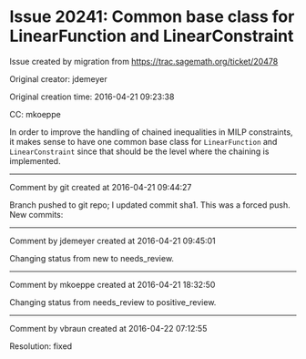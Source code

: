 # Issue 20241: Common base class for LinearFunction and LinearConstraint

Issue created by migration from https://trac.sagemath.org/ticket/20478

Original creator: jdemeyer

Original creation time: 2016-04-21 09:23:38

CC:  mkoeppe

In order to improve the handling of chained inequalities in MILP constraints, it makes sense to have one common base class for `LinearFunction` and `LinearConstraint` since that should be the level where the chaining is implemented.


---

Comment by git created at 2016-04-21 09:44:27

Branch pushed to git repo; I updated commit sha1. This was a forced push. New commits:


---

Comment by jdemeyer created at 2016-04-21 09:45:01

Changing status from new to needs_review.


---

Comment by mkoeppe created at 2016-04-21 18:32:50

Changing status from needs_review to positive_review.


---

Comment by vbraun created at 2016-04-22 07:12:55

Resolution: fixed
